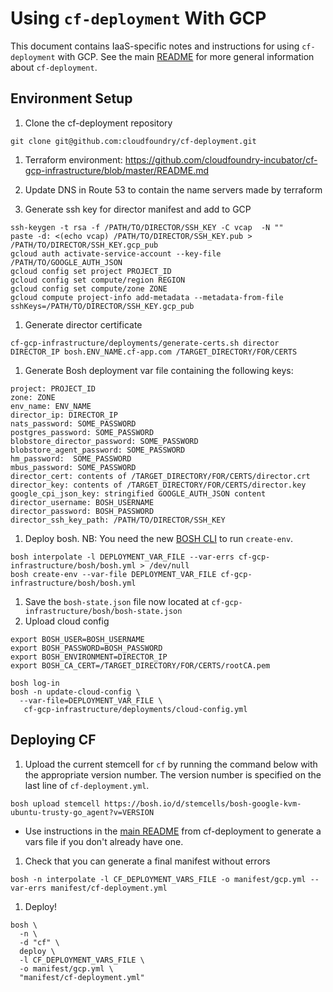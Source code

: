 # Using `cf-deployment` With GCP
This document contains IaaS-specific notes and instructions for using `cf-deployment` with GCP. See the main [README](https://github.com/cloudfoundry/cf-deployment/blob/master/README.md) for more general information about `cf-deployment`.

## Environment Setup

1. Clone the cf-deployment repository
  ```
  git clone git@github.com:cloudfoundry/cf-deployment.git
  ```
1. Terraform environment: https://github.com/cloudfoundry-incubator/cf-gcp-infrastructure/blob/master/README.md
1. Update DNS in Route 53 to contain the name servers made by terraform

1. Generate ssh key for director manifest and add to GCP
  ```
  ssh-keygen -t rsa -f /PATH/TO/DIRECTOR/SSH_KEY -C vcap  -N ""
  paste -d: <(echo vcap) /PATH/TO/DIRECTOR/SSH_KEY.pub > /PATH/TO/DIRECTOR/SSH_KEY.gcp_pub
  gcloud auth activate-service-account --key-file /PATH/TO/GOOGLE_AUTH_JSON
  gcloud config set project PROJECT_ID
  gcloud config set compute/region REGION
  gcloud config set compute/zone ZONE
  gcloud compute project-info add-metadata --metadata-from-file sshKeys=/PATH/TO/DIRECTOR/SSH_KEY.gcp_pub
  ```
  
1. Generate director certificate
  ```
  cf-gcp-infrastructure/deployments/generate-certs.sh director DIRECTOR_IP bosh.ENV_NAME.cf-app.com /TARGET_DIRECTORY/FOR/CERTS
  ```
  
1. Generate Bosh deployment var file containing the following keys:
  ```
  project: PROJECT_ID
  zone: ZONE
  env_name: ENV_NAME
  director_ip: DIRECTOR_IP
  nats_password: SOME_PASSWORD
  postgres_password: SOME_PASSWORD
  blobstore_director_password: SOME_PASSWORD
  blobstore_agent_password: SOME_PASSWORD
  hm_password:  SOME_PASSWORD
  mbus_password: SOME_PASSWORD
  director_cert: contents of /TARGET_DIRECTORY/FOR/CERTS/director.crt
  director_key: contents of /TARGET_DIRECTORY/FOR/CERTS/director.key
  google_cpi_json_key: stringified GOOGLE_AUTH_JSON content
  director_username: BOSH_USERNAME
  director_password: BOSH_PASSWORD
  director_ssh_key_path: /PATH/TO/DIRECTOR/SSH_KEY
  ```
  
1. Deploy bosh. NB: You need the new [BOSH CLI](https://github.com/cloudfoundry/bosh-cli) to run `create-env`.
  ```
  bosh interpolate -l DEPLOYMENT_VAR_FILE --var-errs cf-gcp-infrastructure/bosh/bosh.yml > /dev/null
  bosh create-env --var-file DEPLOYMENT_VAR_FILE cf-gcp-infrastructure/bosh/bosh.yml
  ```
  
1. Save the `bosh-state.json` file now located at `cf-gcp-infrastructure/bosh/bosh-state.json`
1. Upload cloud config
  ```
  export BOSH_USER=BOSH_USERNAME
  export BOSH_PASSWORD=BOSH_PASSWORD
  export BOSH_ENVIRONMENT=DIRECTOR_IP
  export BOSH_CA_CERT=/TARGET_DIRECTORY/FOR/CERTS/rootCA.pem

  bosh log-in
  bosh -n update-cloud-config \
    --var-file=DEPLOYMENT_VAR_FILE \
     cf-gcp-infrastructure/deployments/cloud-config.yml
  ```

## Deploying CF
1. Upload the current stemcell for `cf` by running the command below with the appropriate version number. The version number is specified on the last line of `cf-deployment.yml`.
  ```
  bosh upload stemcell https://bosh.io/d/stemcells/bosh-google-kvm-ubuntu-trusty-go_agent?v=VERSION
  ```
 -  Use instructions in the [main README](https://github.com/cloudfoundry/cf-deployment/blob/master/README.md) from cf-deployment to generate a vars file if you don't already have one.
1. Check that you can generate a final manifest without errors
  ```
  bosh -n interpolate -l CF_DEPLOYMENT_VARS_FILE -o manifest/gcp.yml --var-errs manifest/cf-deployment.yml
  ```
1. Deploy!
  ```
  bosh \
    -n \
    -d "cf" \
    deploy \
    -l CF_DEPLOYMENT_VARS_FILE \
    -o manifest/gcp.yml \
    "manifest/cf-deployment.yml"
  ```
